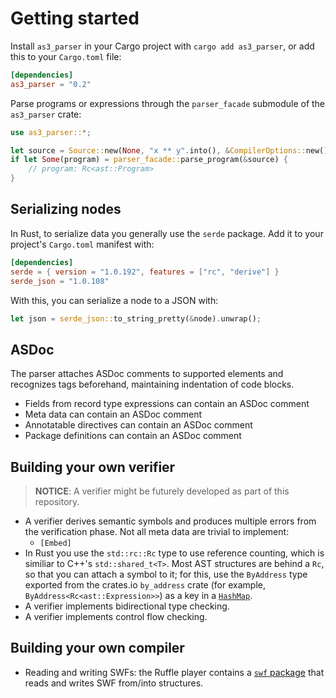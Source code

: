 # Getting started

Install `as3_parser` in your Cargo project with `cargo add as3_parser`, or add this to your `Cargo.toml` file:

```toml
[dependencies]
as3_parser = "0.2"
```

Parse programs or expressions through the `parser_facade` submodule of the `as3_parser` crate:

```rust
use as3_parser::*;

let source = Source::new(None, "x ** y".into(), &CompilerOptions::new());
if let Some(program) = parser_facade::parse_program(&source) {
    // program: Rc<ast::Program>
}
```

## Serializing nodes

In Rust, to serialize data you generally use the `serde` package. Add it to your project's `Cargo.toml` manifest with:

```toml
[dependencies]
serde = { version = "1.0.192", features = ["rc", "derive"] }
serde_json = "1.0.108"
```

With this, you can serialize a node to a JSON with:

```rust
let json = serde_json::to_string_pretty(&node).unwrap();
```

## ASDoc

The parser attaches ASDoc comments to supported elements and recognizes tags beforehand, maintaining indentation of code blocks.

* Fields from record type expressions can contain an ASDoc comment
* Meta data can contain an ASDoc comment
* Annotatable directives can contain an ASDoc comment
* Package definitions can contain an ASDoc comment

## Building your own verifier

> **NOTICE**: A verifier might be futurely developed as part of this repository.

* A verifier derives semantic symbols and produces multiple errors from the verification phase. Not all meta data are trivial to implement:
  * `[Embed]`
* In Rust you use the `std::rc::Rc` type to use reference counting, which is similiar to C++'s `std::shared_t<T>`. Most AST structures are behind a `Rc`, so that you can attach a symbol to it; for this, use the `ByAddress` type exported from the crates.io `by_address` crate (for example, `ByAddress<Rc<ast::Expression>>`) as a key in a [`HashMap`](https://doc.rust-lang.org/stable/std/collections/struct.HashMap.html).
* A verifier implements bidirectional type checking.
* A verifier implements control flow checking.

## Building your own compiler

* Reading and writing SWFs: the Ruffle player contains a [`swf` package](https://github.com/ruffle-rs/ruffle/tree/master/swf) that reads and writes SWF from/into structures.